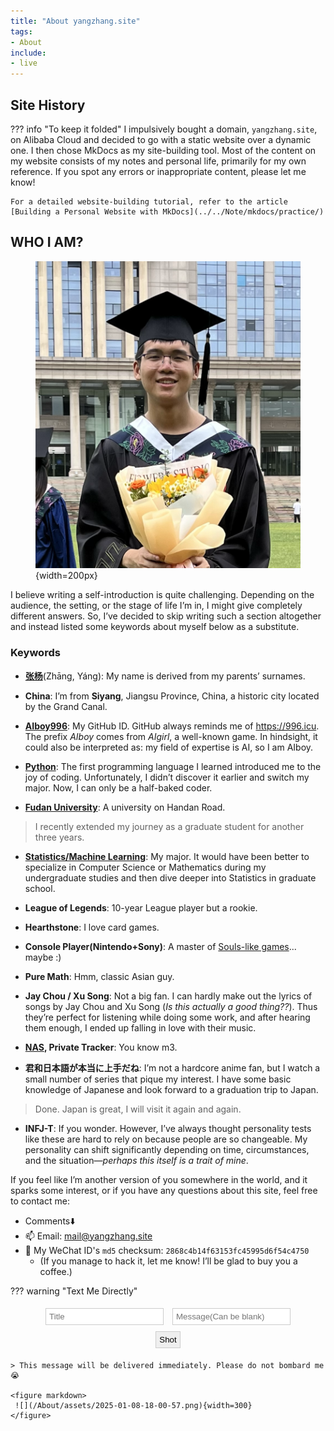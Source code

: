 ```yaml
---
title: "About yangzhang.site"
tags: 
- About
include:
- live
---
```


<script src="https://challenges.cloudflare.com/turnstile/v0/api.js?onload=onloadTurnstileCallback" defer></script>

## Site History

??? info "To keep it folded"
    I impulsively bought a domain, `yangzhang.site`, on Alibaba Cloud and decided to go with a static website over a dynamic one. I then chose MkDocs as my site-building tool. Most of the content on my website consists of my notes and personal life, primarily for my own reference. If you spot any errors or inappropriate content, please let me know!

    For a detailed website-building tutorial, refer to the article [Building a Personal Website with MkDocs](../../Note/mkdocs/practice/)

## WHO I AM?

<figure markdown>

![](/About/assets/me.png){width=200px}

</figure>

I believe writing a self-introduction is quite challenging. Depending on the audience, the setting, or the stage of life I’m in, I might give completely different answers. So, I’ve decided to skip writing such a section altogether and instead listed some keywords about myself below as a substitute.

### Keywords

- [**张杨**](../../Blog/2023/name/)(Zhāng, Yáng): My name is derived from my parents’ surnames.
- **China**: I’m from **Siyang**, Jiangsu Province, China, a historic city located by the Grand Canal.
- [**AIboy996**](https://github.com/AIboy996): My GitHub ID. GitHub always reminds me of <https://996.icu>. The prefix *AIboy* comes from *AIgirl*, a well-known game. In hindsight, it could also be interpreted as: my field of expertise is AI, so I am AIboy.

- [**Python**](../../Python/): The first programming language I learned introduced me to the joy of coding. Unfortunately, I didn’t discover it earlier and switch my major. Now, I can only be a half-baked coder.

- [**Fudan University**](../../Note/Fudan/): A university on Handan Road.

> I recently extended my journey as a graduate student for another three years.

- [**Statistics/Machine Learning**](../../Statistics/): My major. It would have been better to specialize in Computer Science or Mathematics during my undergraduate studies and then dive deeper into Statistics in graduate school.

- **League of Legends**: 10-year League player but a rookie.

- **Hearthstone**: I love card games.
- **Console Player(Nintendo+Sony)**: A master of [Souls-like games](../../Note/Gaming/bloodborne/)... maybe :)
- **Pure Math**: Hmm, classic Asian guy.
- **Jay Chou / Xu Song**: Not a big fan. I can hardly make out the lyrics of songs by Jay Chou and Xu Song (*Is this actually a good thing??*). Thus they’re perfect for listening while doing some work, and after hearing them enough, I ended up falling in love with their music.
- **[NAS](../../Note/NAS/), Private Tracker**: You know m3.
- **君和日本語が本当に上手だね**: I’m not a hardcore anime fan, but I watch a small number of series that pique my interest. I have some basic knowledge of Japanese and look forward to a graduation trip to Japan.

> Done. Japan is great, I will visit it again and again.

- **INFJ-T**: If you wonder. However, I’ve always thought personality tests like these are hard to rely on because people are so changeable. My personality can shift significantly depending on time, circumstances, and the situation—*perhaps this itself is a trait of mine*.

If you feel like I’m another version of you somewhere in the world, and it sparks some interest, or if you have any questions about this site, feel free to contact me:

- Comments⬇️
- 📫 Email: [mail@yangzhang.site](mailto:mail@yangzhang.site)
- 💬 My WeChat ID's `md5` checksum: `2868c4b14f63153fc45995d6f54c4750`
    - (If you manage to hack it, let me know! I’ll be glad to buy you a coffee.)
<!-- hint: length==6 ~ 20, pure letter-->

??? warning "Text Me Directly"
    <div align="center">
        <form action="https://bark.yangz.site" method="get" target="_blank">
            <input type="text" name="title" placeholder="Title" style="border: 1px solid #ccc; padding: 5px; margin: 5px;">
            <input type="text" name="body" placeholder="Message(Can be blank)" style="border: 1px solid #ccc; padding: 5px; margin: 5px;">
            <div class="cf-turnstile" data-sitekey="0x4AAAAAAA420QdUWVuMyAvd"></div>
            <button type="submit"  style="border: 1px solid #ccc; padding: 5px; margin: 5px;">Shot</button>
            </form>
    </div>

    > This message will be delivered immediately. Please do not bombard me😭
    
    <figure markdown>
     ![](/About/assets/2025-01-08-18-00-57.png){width=300}
    </figure>
    